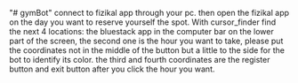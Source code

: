"# gymBot" 
connect to fizikal app through your pc. then open the fizikal app on the day you want to reserve yourself the spot. With cursor_finder find the next 4 locations: the bluestack app in the computer bar on the lower part of the screen, the second one is the hour you want to take, please put the coordinates not in the middle of the button but a little to the side for the bot to identify its color. the third and fourth coordinates are the register button and exit button after you click the hour you want.
